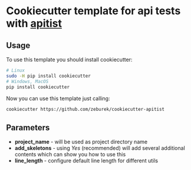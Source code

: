 # Cookiecutter template for api tests with [apitist](https://github.com/zeburek/apitist)

## Usage

To use this template you should install cookiecutter:
```bash
# Linux
sudo -H pip install cookiecutter
# Windows, MacOS
pip install cookiecutter
```

Now you can use this template just calling:
```bash
cookiecutter https://github.com/zeburek/cookiecutter-apitist
```

## Parameters

* **project_name** - will be used as project directory name
* **add_skeletons** - using _Yes_ (recommended) will add several additional contents
  which can show you how to use this
* **line_length** - configure default line length for different utils
